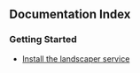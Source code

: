 ## Documentation Index

### Getting Started

- [Install the landscaper service](./gettingstarted/install-landscaper-service.md)